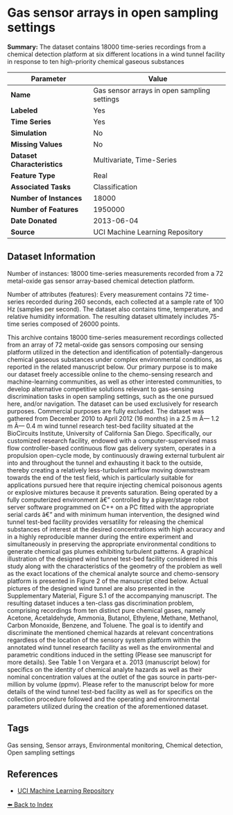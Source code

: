# Gas sensor arrays in open sampling settings

**Summary:** The dataset contains 18000 time-series recordings from a chemical detection platform at six different locations in a wind tunnel facility in response to ten high-priority chemical gaseous substances

| Parameter | Value |
| --- | --- |
| **Name** | Gas sensor arrays in open sampling settings |
| **Labeled** | Yes |
| **Time Series** | Yes |
| **Simulation** | No |
| **Missing Values** | No |
| **Dataset Characteristics** | Multivariate, Time-Series |
| **Feature Type** | Real |
| **Associated Tasks** | Classification |
| **Number of Instances** | 18000 |
| **Number of Features** | 1950000 |
| **Date Donated** | 2013-06-04 |
| **Source** | UCI Machine Learning Repository |

## Dataset Information

Number of instances:
18000 time-series measurements recorded from a 72 metal-oxide gas sensor array-based chemical detection platform.

Number of attributes (features):
Every measurement contains 72 time-series recorded during 260 seconds, each collected at a sample rate of 100 Hz (samples per second).
The dataset also contains time, temperature, and relative humidity information.
The resulting dataset ultimately includes 75-time series composed of 26000 points.

This archive contains 18000 time-series measurement recordings collected from an array of 72 metal-oxide gas sensors composing our sensing platform utilized in the detection and identification of potentially-dangerous chemical gaseous substances under complex environmental conditions, as reported in the related manuscript below. Our primary purpose is to make our dataset freely accessible online to the chemo-sensing research and machine-learning communities, as well as other interested communities, to develop alternative competitive solutions relevant to gas-sensing discrimination tasks in open sampling settings, such as the one pursued here, and/or navigation. The dataset can be used exclusively for research purposes. Commercial purposes are fully excluded.
The dataset was gathered from December 2010 to April 2012 (16 months) in a 2.5 m Ã— 1.2 m Ã— 0.4 m wind tunnel research test-bed facility situated at the BioCircuits Institute, University of California San Diego. Specifically, our customized research facility, endowed with a computer-supervised mass flow controller-based continuous flow gas delivery system, operates in a propulsion open-cycle mode, by continuously drawing external turbulent air into and throughout the tunnel and exhausting it back to the outside, thereby creating a relatively less-turbulent airflow moving downstream towards the end of the test field, which is particularly suitable for applications pursued here that require injecting chemical poisonous agents or explosive mixtures because it prevents saturation. Being operated by a fully computerized environment â€” controlled by a player/stage robot server software programmed on C++ on a PC fitted with the appropriate serial cards â€” and with minimum human intervention, the designed wind tunnel test-bed facility provides versatility for releasing the chemical substances of interest at the desired concentrations with high accuracy and in a highly reproducible manner during the entire experiment and simultaneously in preserving the appropriate environmental conditions to generate chemical gas plumes exhibiting turbulent patterns. A graphical illustration of the designed wind tunnel test-bed facility considered in this study along with the characteristics of the geometry of the problem as well as the exact locations of the chemical analyte source and chemo-sensory platform is presented in Figure 2 of the manuscript cited below. Actual pictures of the designed wind tunnel are also presented in the Supplementary Material, Figure S.1 of the accompanying manuscript.
The resulting dataset induces a ten-class gas discrimination problem, comprising recordings from ten distinct pure chemical gases, namely Acetone, Acetaldehyde, Ammonia, Butanol, Ethylene, Methane, Methanol, Carbon Monoxide, Benzene, and Toluene. The goal is to identify and discriminate the mentioned chemical hazards at relevant concentrations regardless of the location of the sensory system platform within the annotated wind tunnel research facility as well as the environmental and parametric conditions induced in the setting (Please see manuscript for more details). See Table 1 on Vergara et a. 2013 (manuscript below) for specifics on the identity of chemical analyte hazards as well as their nominal concentration values at the outlet of the gas source in parts-per-million by volume (ppmv). Please refer to the manuscript below for more details of the wind tunnel test-bed facility as well as for specifics on the collection procedure followed and the operating and environmental parameters utilized during the creation of the aforementioned dataset.

## Tags

Gas sensing, Sensor arrays, Environmental monitoring, Chemical detection, Open sampling settings

## References

- [UCI Machine Learning Repository](https://archive.ics.uci.edu/ml/datasets/Gas+sensor+arrays+in+open+sampling+settings)

[⬅️ Back to Index](../README.md)
